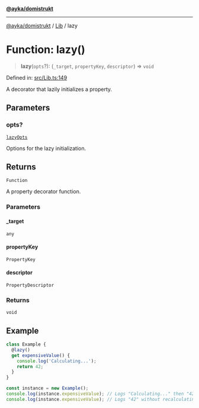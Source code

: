 [**@ayka/domistrukt**](../../../README.md)

***

[@ayka/domistrukt](../../../globals.md) / [Lib](../README.md) / lazy

# Function: lazy()

> **lazy**(`opts`?): (`_target`, `propertyKey`, `descriptor`) => `void`

Defined in: [src/Lib.ts:149](https://github.com/AndreyMork/domistrukt/blob/d336ce883f586949cec0ae80ccb1b178d7aa8196/src/Lib.ts#L149)

A decorator that lazily initializes a property.

## Parameters

### opts?

[`lazyOpts`](../type-aliases/lazyOpts.md)

Options for the lazy initialization.

## Returns

`Function`

A property decorator function.

### Parameters

#### \_target

`any`

#### propertyKey

`PropertyKey`

#### descriptor

`PropertyDescriptor`

### Returns

`void`

## Example

```ts
class Example {
  @lazy()
  get expensiveValue() {
    console.log('Calculating...');
    return 42;
  }
}

const instance = new Example();
console.log(instance.expensiveValue); // Logs "Calculating..." then "42"
console.log(instance.expensiveValue); // Logs "42" without recalculating
```
